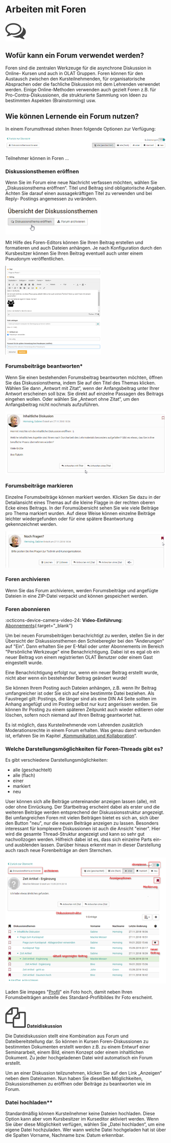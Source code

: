 # Arbeiten mit Foren

![](assets/forum.png)

## Wofür kann ein Forum verwendet werden?

Foren sind die zentralen Werkzeuge für die asynchrone Diskussion in Online-
Kursen und auch in OLAT Gruppen. Foren können für den Austausch zwischen den
Kursteilnehmenden, für organisatorische Absprachen oder die fachliche
Diskussion mit dem Lehrenden verwendet werden. Einige Online-Methoden
verwenden auch gezielt Foren z.B. für Pro-Contra-Diskussionen, die
strukturierte Sammlung von Ideen zu bestimmten Aspekten (Brainstorming) usw.

## Wie können Lernende ein Forum nutzen?

In einem Forumsthread stehen Ihnen folgende Optionen zur Verfügung:

![](assets/Forum_Optionen.png)

Teilnehmer können in Foren ...

### Diskussionsthemen eröffnen

Wenn Sie im Forum eine neue Nachricht verfassen möchten, wählen Sie
„Diskussionsthema eröffnen“. Titel und Beitrag sind obligatorische Angaben.
Achten Sie darauf einen aussagekräftigen Titel zu verwenden und bei Reply-
Postings angemessen zu verändern.

![](assets/Diskussionsthema_eroeffnen.png)

Mit Hilfe des Foren-Editors können Sie Ihren Beitrag erstellen und formatieren
und auch Dateien anhängen. Je nach Konfiguration durch den Kursbesitzer können
Sie Ihren Beitrag eventuell auch unter einem Pseudonym veröffentlichen.

![](assets/Posting.png)

### Forumsbeiträge beantworten*

Wenn Sie einen bestehenden Forumsbeitrag beantworten möchten, öffnen Sie das
Diskussionsthema, indem Sie auf den Titel des Themas klicken. Wählen Sie dann
„Antwort mit Zitat“, wenn der Anfangsbeitrag unter Ihrer Antwort erscheinen
soll bzw. Sie direkt auf einzelne Passagen des Beitrags eingehen wollen. Oder
wählen Sie „Antwort ohne Zitat“, um den Anfangsbeitrag nicht nochmals
aufzuführen.

![](assets/Posting_beantworten.png)

### Forumsbeiträge markieren

Einzelne Forumsbeiträge können markiert werden. Klicken Sie dazu in der
Detailansicht eines Themas auf die kleine Flagge in der rechten oberen Ecke
eines Beitrags. In der Forumsübersicht sehen Sie wie viele Beiträge pro Thema
markiert wurden. Auf diese Weise können einzelne Beiträge leichter
wiedergefunden oder für eine spätere Beantwortung gekennzeichnet werden.

![](assets/Posting_markieren.png)

### Foren archivieren

Wenn Sie das Forum archivieren, werden Forumsbeiträge und angefügte Dateien in
eine ZIP-Datei verpackt und können gespeichert werden.

### Foren abonnieren

:octicons-device-camera-video-24: **Video-Einführung**: [Abonnements](<https://www.youtube.com/embed/h9gOqt7TR7Q>){:target="_blank”}

Um bei neuen Forumsbeiträgen benachrichtigt zu werden, stellen Sie in der
Übersicht der Diskussionsthemen den Schieberegler bei den "Änderungen“ auf
"Ein". Dann erhalten Sie per E-Mail oder unter
Abonnements im Bereich "Persönliche Werkzeuge" eine Benachrichtigung. Dabei ist es egal ob
ein neuer Beitrag von einem registrierten OLAT Benutzer oder einem Gast
eingestellt wurde.

Eine Benachrichtigung erfolgt nur, wenn ein neuer Beitrag erstellt wurde,
nicht aber wenn ein bestehender Beitrag geändert wurde!

Sie können Ihrem Posting auch Dateien anhängen, z.B. wenn Ihr Beitrag
umfangreicher ist oder Sie sich auf eine bestimmte Datei beziehen. Als
Faustregel gilt: Postings, die länger sind als eine DIN A4 Seite sollten im
Anhang angefügt und im Posting selbst nur kurz angerissen werden. Sie können
Ihr Posting zu einem späteren Zeitpunkt auch wieder editieren oder löschen,
sofern noch niemand auf Ihren Beitrag geantwortet hat.

Es ist möglich, dass Kursteilnehmende vom Lehrenden zusätzlich
Moderationsrechte in einem Forum erhalten. Was genau damit verbunden ist,
erfahren Sie im Kapitel „[Kommunikation und
Kollaboration](../learningresources/Communication_and_Collaboration.de.md)“.

### Welche Darstellungsmöglichkeiten für Foren-Threads gibt es?

Es gibt verschiedene Darstellungsmöglichkeiten:

* alle (geschachtelt)
* alle (flach)
* einer
* markiert
* neu

User können sich alle Beiträge untereinander anzeigen lassen (alle), mit oder
ohne Einrückung. Der Startbeitrag erscheint dabei als erster und die weiteren
Beiträge werden entsprechend der Diskussionsstruktur angezeigt. Bei
umfangreichen Foren mit vielen Beiträgen bietet es sich an, sich über den
Button "neu", nur die neuen Beiträge anzeigen zu lassen. Besonders interessant
für komplexere Diskussionen ist auch die Ansicht "einer". Hier wird die
gesamte Thread-Struktur angezeigt und kann so sehr gut nachvollzogen werden.
Hilfreich dabei ist es, dass sich einzelne Parts ein- und ausblenden lassen.
Darüber hinaus erkennt man in dieser Darstellung auch rasch neue Forenbeiträge
an dem Sternchen.

![](assets/Forum_Aufbau-1.png)

Laden Sie impages
"[Profil](../personal_menu/Configuration.de.md#profil--profile)" ein Foto hoch, damit neben Ihren Forumsbeiträgen anstelle des
Standard-Profilbildes Ihr Foto erscheint.

###

![](assets/file_discussion.png)
**Dateidiskussion**

Die Dateidiskussion stellt eine Kombination aus Forum und Dateibereitstellung
dar. So können in Kursen Foren-Diskussionen zu bestimmten Dokumenten erstellt
werden z.B. zu einem Entwurf einer Seminararbeit, einem Bild, einem Konzept
oder einem inhaltlichen Dokument. Zu jeder hochgeladenen Datei wird
automatisch ein Forum erstellt.

Um an einer Diskussion teilzunehmen, klicken Sie auf den Link „Anzeigen“ neben
dem Dateinamen. Nun haben Sie dieselben Möglichkeiten, Diskussionsthemen zu
eröffnen oder Beiträge zu beantworten wie im Forum.

### Datei hochladen**

Standardmäßig können Kursteilnehmer keine Dateien hochladen. Diese Option kann
aber vom Kursbesitzer im Kurseditor aktiviert werden. Wenn Sie über diese
Möglichkeit verfügen, wählen Sie „Datei hochladen“, um eine eigene Datei
hochzuladen. Wer wann welche Datei hochgeladen hat ist über die Spalten
Vorname, Nachname bzw. Datum erkennbar.
